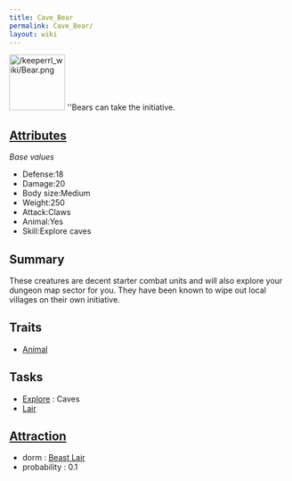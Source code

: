 ```yaml
---
title: Cave_Bear
permalink: Cave_Bear/
layout: wiki
---
```


<img src="/keeperrl_wiki/Bear.png" title="fig:/keeperrl_wiki/Bear.png" alt="/keeperrl_wiki/Bear.png" width="100" />
''Bears can take the initiative.

[Attributes](/keeperrl_wiki/Attributes "wikilink")
-------------------------------------

*Base values*

-   Defense:18
-   Damage:20
-   Body size:Medium
-   Weight:250
-   Attack:Claws
-   Animal:Yes
-   Skill:Explore caves

Summary
-------

These creatures are decent starter combat units and will also explore
your dungeon map sector for you. They have been known to wipe out local
villages on their own initiative.

Traits
------

-   [Animal](/keeperrl_wiki/Animal "wikilink")

Tasks
-----

-   [Explore](/keeperrl_wiki/Explore "wikilink") : Caves
-   [Lair](/keeperrl_wiki/Beast_Lair "wikilink")

[Attraction](/keeperrl_wiki/Immigration "wikilink")
-------------------------------------

-   dorm : [Beast Lair](/keeperrl_wiki/Beast_Lair "wikilink")
-   probability : 0.1

